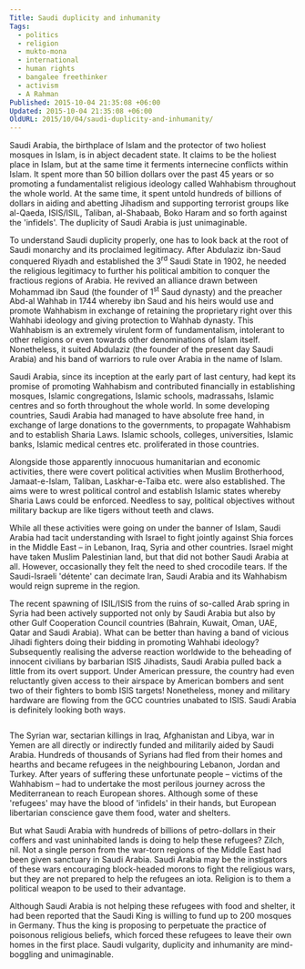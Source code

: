 ```yaml
---
Title: Saudi duplicity and inhumanity
Tags:
  - politics
  - religion
  - mukto-mona
  - international
  - human rights
  - bangalee freethinker
  - activism
  - A Rahman
Published: 2015-10-04 21:35:08 +06:00
Updated: 2015-10-04 21:35:08 +06:00
OldURL: 2015/10/04/saudi-duplicity-and-inhumanity/
---
```


Saudi Arabia, the birthplace of Islam and the protector of two holiest mosques in Islam, is in abject decadent state. It claims to be the holiest place in Islam, but at the same time it ferments internecine conflicts within Islam. It spent more than 50 billion dollars over the past 45 years or so promoting a fundamentalist religious ideology called Wahhabism throughout the whole world. At the same time, it spent untold hundreds of billions of dollars in aiding and abetting Jihadism and supporting terrorist groups like al-Qaeda, ISIS/ISIL, Taliban, al-Shabaab, Boko Haram and so forth against the 'infidels'. The duplicity of Saudi Arabia is just unimaginable.

To understand Saudi duplicity properly, one has to look back at the root of Saudi monarchy and its proclaimed legitimacy. After Abdulaziz ibn-Saud conquered Riyadh and established the 3<sup>rd</sup> Saudi State in 1902, he needed the religious legitimacy to further his political ambition to conquer the fractious regions of Arabia. He revived an alliance drawn between Mohammad ibn Saud (the founder of 1<sup>st</sup> Saud dynasty) and the preacher Abd-al Wahhab in 1744 whereby ibn Saud and his heirs would use and promote Wahhabism in exchange of retaining the proprietary right over this Wahhabi ideology and giving protection to Wahhab dynasty. This Wahhabism is an extremely virulent form of fundamentalism, intolerant to other religions or even towards other denominations of Islam itself. Nonetheless, it suited Abdulaziz (the founder of the present day Saudi Arabia) and his band of warriors to rule over Arabia in the name of Islam.

Saudi Arabia, since its inception at the early part of last century, had kept its promise of promoting Wahhabism and contributed financially in establishing mosques, Islamic congregations, Islamic schools, madrassahs, Islamic centres and so forth throughout the whole world. In some developing countries, Saudi Arabia had managed to have absolute free hand, in exchange of large donations to the governments, to propagate Wahhabism and to establish Sharia Laws. Islamic schools, colleges, universities, Islamic banks, Islamic medical centres etc. proliferated in those countries.

Alongside those apparently innocuous humanitarian and economic activities, there were covert political activities when Muslim Brotherhood, Jamaat-e-Islam, Taliban, Laskhar-e-Taiba etc. were also established. The aims were to wrest political control and establish Islamic states whereby Sharia Laws could be enforced. Needless to say, political objectives without military backup are like tigers without teeth and claws.

While all these activities were going on under the banner of Islam, Saudi Arabia had tacit understanding with Israel to fight jointly against Shia forces in the Middle East – in Lebanon, Iraq, Syria and other countries. Israel might have taken Muslim Palestinian land, but that did not bother Saudi Arabia at all. However, occasionally they felt the need to shed crocodile tears. If the Saudi-Israeli 'détente' can decimate Iran, Saudi Arabia and its Wahhabism would reign supreme in the region.

The recent spawning of ISIL/ISIS from the ruins of so-called Arab spring in Syria had been actively supported not only by Saudi Arabia but also by other Gulf Cooperation Council countries (Bahrain, Kuwait, Oman, UAE, Qatar and Saudi Arabia). What can be better than having a band of vicious Jihadi fighters doing their bidding in promoting Wahhabi ideology? Subsequently realising the adverse reaction worldwide to the beheading of innocent civilians by barbarian ISIS Jihadists, Saudi Arabia pulled back a little from its overt support. Under American pressure, the country had even reluctantly given access to their airspace by American bombers and sent two of their fighters to bomb ISIS targets! Nonetheless, money and military hardware are flowing from the GCC countries unabated to ISIS. Saudi Arabia is definitely looking both ways.

<img src="https://static.guim.co.uk/sys-images/Environment/Pix/pictures/2013/8/30/1377858355809/Syrian-refugees-011.jpg" alt="" />

The Syrian war, sectarian killings in Iraq, Afghanistan and Libya, war in Yemen are all directly or indirectly funded and militarily aided by Saudi Arabia. Hundreds of thousands of Syrians had fled from their homes and hearths and became refugees in the neighbouring Lebanon, Jordan and Turkey. After years of suffering these unfortunate people – victims of the Wahhabism – had to undertake the most perilous journey across the Mediterranean to reach European shores. Although some of these 'refugees' may have the blood of 'infidels' in their hands, but European libertarian conscience gave them food, water and shelters.

But what Saudi Arabia with hundreds of billions of petro-dollars in their coffers and vast uninhabited lands is doing to help these refugees? Zilch, nil. Not a single person from the war-torn regions of the Middle East had been given sanctuary in Saudi Arabia. Saudi Arabia may be the instigators of these wars encouraging block-headed morons to fight the religious wars, but they are not prepared to help the refugees an iota. Religion is to them a political weapon to be used to their advantage.

Although Saudi Arabia is not helping these refugees with food and shelter, it had been reported that the Saudi King is willing to fund up to 200 mosques in Germany. Thus the king is proposing to perpetuate the practice of poisonous religious beliefs, which forced these refugees to leave their own homes in the first place. Saudi vulgarity, duplicity and inhumanity are mind-boggling and unimaginable.

